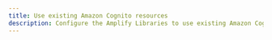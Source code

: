 ```yaml
---
title: Use existing Amazon Cognito resources
description: Configure the Amplify Libraries to use existing Amazon Cognito resources by referencing them in your configuration.
---
```


<inline-fragment platform="android" src="~/lib/auth/fragments/existing-resources.md"></inline-fragment>
<inline-fragment platform="ios" src="~/lib/auth/fragments/existing-resources.md"></inline-fragment>
<inline-fragment platform="flutter" src="~/lib/auth/fragments/flutter/existing-resources.md"></inline-fragment>
